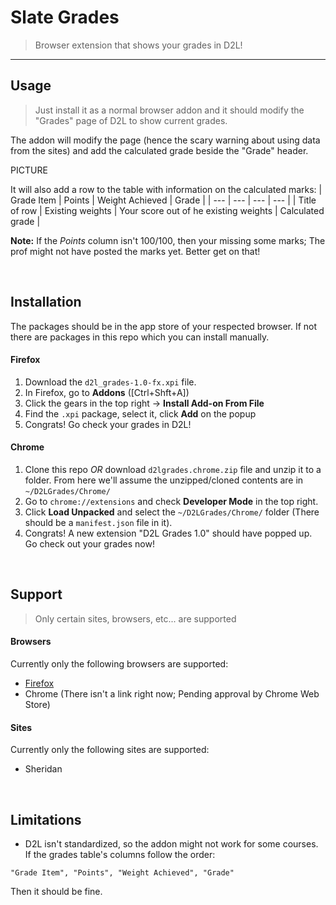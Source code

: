 # Slate Grades
> Browser extension that shows your grades in D2L!

---

## Usage
>Just install it as a normal browser addon and it should modify the "Grades" page of D2L to show current grades.

The addon will modify the page (hence the scary warning about using data from the sites) and add the calculated grade beside the "Grade" header.

PICTURE

It will also add a row to the table with information on the calculated marks:
| Grade Item | Points | Weight Achieved | Grade |
| --- | --- | --- | --- |
| Title of row | Existing weights | Your score out of he existing weights | Calculated grade |

__Note:__ If the _Points_ column isn't 100/100, then your missing some marks; The prof might not have posted the marks yet. Better get on that!

<br/>

## Installation
The packages should be in the app store of your respected browser. If not there are packages in this repo which you can install manually.

#### Firefox
1. Download the `d2l_grades-1.0-fx.xpi` file.
2. In Firefox, go to __Addons__ ([Ctrl+Shft+A])
3. Click the gears in the top right -> __Install Add-on From File__
4. Find the `.xpi` package, select it, click __Add__ on the popup
5. Congrats! Go check your grades in D2L!

#### Chrome
1. Clone this repo _OR_ download `d2lgrades.chrome.zip` file and unzip it to a folder. From here we'll assume the unzipped/cloned contents are in `~/D2LGrades/Chrome/`
2. Go to `chrome://extensions` and check __Developer Mode__ in the top right.
3. Click __Load Unpacked__ and select the `~/D2LGrades/Chrome/` folder (There should be a `manifest.json` file in it).
4. Congrats! A new extension "D2L Grades 1.0" should have popped up. Go check out your grades now!

<br/>

## Support
> Only certain sites, browsers, etc... are supported

#### Browsers
Currently only the following browsers are supported:
- [Firefox](https://addons.mozilla.org/en-US/firefox/addon/d2lgrades/)
- Chrome (There isn't a link right now; Pending approval by Chrome Web Store)

#### Sites
Currently only the following sites are supported:
- Sheridan

<br/>

## Limitations
- D2L isn't standardized, so the addon might not work for some courses. If the grades table's columns follow the order:
```
"Grade Item", "Points", "Weight Achieved", "Grade"
```
Then it should be fine.

